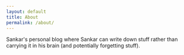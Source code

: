 ```yaml
---
layout: default
title: About
permalink: /about/
---
```


Sankar's personal blog where Sankar can write down stuff rather than carrying it in his brain (and potentially forgetting stuff).